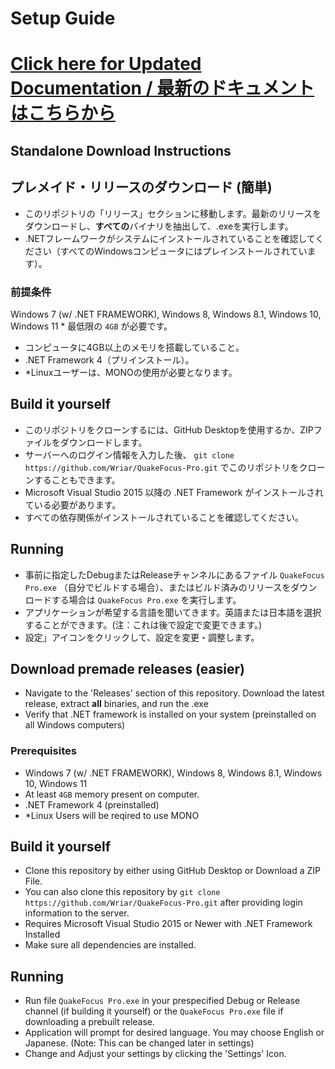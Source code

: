 # Setup Guide

# [Click here for Updated Documentation / 最新のドキュメントはこちらから](https://quakefocusdev.gitbook.io/quakefocus-pro/)

## Standalone Download Instructions

## プレメイド・リリースのダウンロード (簡単)

* このリポジトリの「リリース」セクションに移動します。最新のリリースをダウンロードし、**すべての**バイナリを抽出して、.exeを実行します。
* .NETフレームワークがシステムにインストールされていることを確認してください（すべてのWindowsコンピュータにはプレインストールされています）。

### 前提条件
Windows 7 (w/ .NET FRAMEWORK), Windows 8, Windows 8.1, Windows 10, Windows 11 * 最低限の ``4GB`` が必要です。
* コンピュータに4GB以上のメモリを搭載していること。
* .NET Framework 4（プリインストール）。
* *Linuxユーザーは、MONOの使用が必要となります。

## Build it yourself

* このリポジトリをクローンするには、GitHub Desktopを使用するか、ZIPファイルをダウンロードします。
* サーバーへのログイン情報を入力した後、 ``git clone https://github.com/Wriar/QuakeFocus-Pro.git`` でこのリポジトリをクローンすることもできます。
* Microsoft Visual Studio 2015 以降の .NET Framework がインストールされている必要があります。
* すべての依存関係がインストールされていることを確認してください。


## Running
* 事前に指定したDebugまたはReleaseチャンネルにあるファイル ``QuakeFocus Pro.exe`` （自分でビルドする場合）、またはビルド済みのリリースをダウンロードする場合は ``QuakeFocus Pro.exe`` を実行します。
* アプリケーションが希望する言語を聞いてきます。英語または日本語を選択することができます。(注：これは後で設定で変更できます。)
* 設定」アイコンをクリックして、設定を変更・調整します。


## Download premade releases (easier)

* Navigate to the 'Releases' section of this repository. Download the latest release, extract **all** binaries, and run the .exe
* Verify that .NET framework is installed on your system (preinstalled on all Windows computers)

### Prerequisites
* Windows 7 (w/ .NET FRAMEWORK), Windows 8, Windows 8.1, Windows 10, Windows 11
* At least ``4GB`` memory present on computer.
* .NET Framework 4 (preinstalled)
*  *Linux Users will be reqired to use MONO

## Build it yourself

* Clone this repository by either using GitHub Desktop or Download a ZIP File.
* You can also clone this repository by ``git clone https://github.com/Wriar/QuakeFocus-Pro.git`` after providing login information to the server.
* Requires Microsoft Visual Studio 2015 or Newer with .NET Framework Installed
* Make sure all dependencies are installed.


## Running
* Run file ``QuakeFocus Pro.exe`` in your prespecified Debug or Release channel (if building it yourself) or the ``QuakeFocus Pro.exe`` file if downloading a prebuilt release.
* Application will prompt for desired language. You may choose English or Japanese. (Note: This can be changed later in settings)
* Change and Adjust your settings by clicking the 'Settings' Icon.

